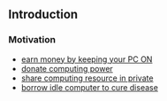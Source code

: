 ## Introduction


### Motivation
- [earn money by keeping your PC ON](http://www.techgyd.com/turn-pc-on-make-money/6458/)
- [donate computing power](http://www.networkworld.com/article/2247149/data-center/12-cool-ways-to-donate-your-pc-s-spare-processing-power.html)
- [share computing resource in private](https://devcentral.f5.com/articles/how-do-you-get-the-benefits-of-shared-resources-in-a-private-cloud)
- [borrow idle computer to cure disease](http://mashable.com/2013/02/28/quantum-cures/)
